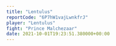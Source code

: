 ```yaml
---
title: "Lentulus"
reportCode: "6P7hW1vajLwnkfrJ"
player: "Lentulus"
fight: "Prince Malchezaar"
date: 2021-10-01T19:23:51.380000+00:00
---
```

